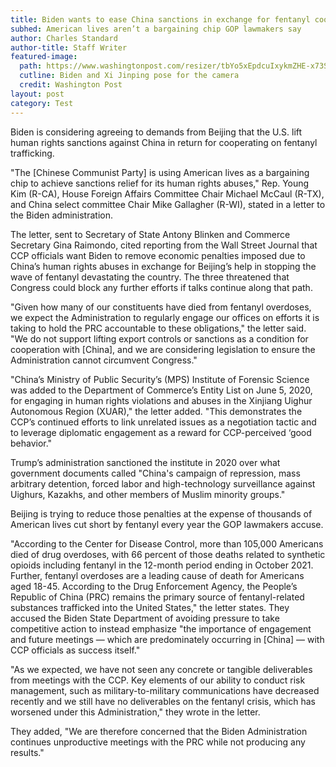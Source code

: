 ```yaml
---
title: Biden wants to ease China sanctions in exchange for fentanyl cooperation, GOP threatens to block deal
subhed: American lives aren’t a bargaining chip GOP lawmakers say
author: Charles Standard
author-title: Staff Writer
featured-image: 
  path: https://www.washingtonpost.com/resizer/tbYo5xEpdcuIxykmZHE-x73SHp8=/1440x0/smart/arc-anglerfish-washpost-prod-washpost.s3.amazonaws.com/public/Z2QQQKZUEQ2VHHQPF5RCCBM3LE.jpg
  cutline: Biden and Xi Jinping pose for the camera
  credit: Washington Post
layout: post
category: Test
---
```


Biden is considering agreeing to demands from Beijing that the U.S. lift human rights sanctions against China in return for cooperating on fentanyl trafficking.

"The [Chinese Communist Party] is using American lives as a bargaining chip to achieve sanctions relief for its human rights abuses," Rep. Young Kim (R-CA), House Foreign Affairs Committee Chair Michael McCaul (R-TX), and China select committee Chair Mike Gallagher (R-WI), stated in a letter to the Biden administration.

The letter, sent to Secretary of State Antony Blinken and Commerce Secretary Gina Raimondo, cited reporting from the Wall Street Journal that CCP officials want Biden to remove economic penalties imposed due to China’s human rights abuses in exchange for Beijing’s help in stopping the wave of fentanyl devastating the country. The three threatened that Congress could block any further efforts if talks continue along that path.

"Given how many of our constituents have died from fentanyl overdoses, we expect the Administration to regularly engage our offices on efforts it is taking to hold the PRC accountable to these obligations," the letter said. "We do not support lifting export controls or sanctions as a condition for cooperation with [China], and we are considering legislation to ensure the Administration cannot circumvent Congress."

"China’s Ministry of Public Security’s (MPS) Institute of Forensic Science was added to the Department of Commerce’s Entity List on June 5, 2020, for engaging in human rights violations and abuses in the Xinjiang Uighur Autonomous Region (XUAR)," the letter added. "This demonstrates the CCP’s continued efforts to link unrelated issues as a negotiation tactic and to leverage diplomatic engagement as a reward for CCP-perceived ‘good behavior."

Trump’s administration sanctioned the institute in 2020 over what government documents called "China's campaign of repression, mass arbitrary detention, forced labor and high-technology surveillance against Uighurs, Kazakhs, and other members of Muslim minority groups."

Beijing is trying to reduce those penalties at the expense of thousands of American lives cut short by fentanyl every year the GOP lawmakers accuse.

"According to the Center for Disease Control, more than 105,000 Americans died of drug overdoses, with 66 percent of those deaths related to synthetic opioids including fentanyl in the 12-month period ending in October 2021. Further, fentanyl overdoses are a leading cause of death for Americans aged 18-45. According to the Drug Enforcement Agency, the People’s Republic of China (PRC) remains the primary source of fentanyl-related substances trafficked into the United States," the letter states.
They accused the Biden State Department of avoiding pressure to take competitive action to instead emphasize "the importance of engagement and future meetings — which are predominately occurring in [China] — with CCP officials as success itself."

"As we expected, we have not seen any concrete or tangible deliverables from meetings with the CCP. Key elements of our ability to conduct risk management, such as military-to-military communications have decreased recently and we still have no deliverables on the fentanyl crisis, which has worsened under this Administration," they wrote in the letter.

They added, "We are therefore concerned that the Biden Administration continues unproductive meetings with the PRC while not producing any results."
